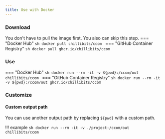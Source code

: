 ```yaml
---
title: Use with Docker
---
```


### Download
You don't have to pull the image first. You also can skip this step.
=== "Docker Hub"
    ```sh
    docker pull chillibits/ccom
    ```
=== "GitHub Container Registry"
    ```sh
    docker pull ghcr.io/chillibits/ccom
    ```

### Use
=== "Docker Hub"
    ```sh
    docker run --rm -it -v ${pwd}:/ccom/out chillibits/ccom
    ```
=== "GitHub Container Registry"
    ```sh
    docker run --rm -it -v ${pwd}:/ccom/out ghcr.io/chillibits/ccom
    ```

### Customize
#### Custom output path
You can use another output path by replacing `${pwd}` with a custom path.

!!! example
    ```sh
    docker run --rm -it -v ./project:/ccom/out chillibits/ccom
    ```
